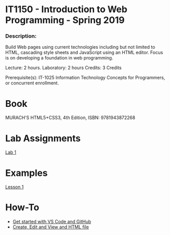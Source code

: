 # IT1150 - Introduction to Web Programming - Spring 2019

### Description:
Build Web pages using current technologies including but not limited to HTML, cascading style sheets and JavaScript using an HTML editor. Focus is on developing a foundation in web programming.

Lecture: 2 hours.
Laboratory: 2 hours
Credits: 3 Credits

Prerequisite(s):  IT-1025 Information Technology Concepts for Programmers, or concurrent enrollment.

# Book
MURACH'S HTML5+CSS3, 4th Edition, ISBN: 9781943872268

# Lab Assignments
[Lab 1](Labs/Lab1/readme.md)

# Examples
[Lesson 1](Examples/Example1.md)

# How-To
* [Get started with VS Code and GitHub](Guides/StartUpInstructions.md)
* [Create, Edit and View and HTML file](Guides/CreateEditView.md)
